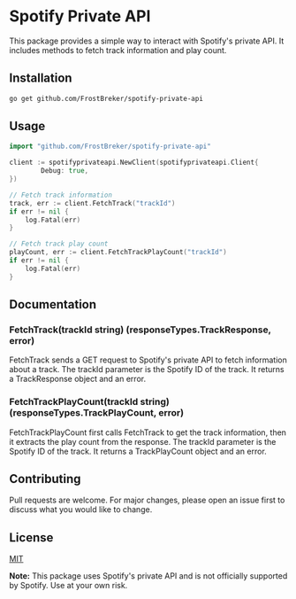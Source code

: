 # Spotify Private API

This package provides a simple way to interact with Spotify's private API. It includes methods to fetch track information and play count.

## Installation

```bash
go get github.com/FrostBreker/spotify-private-api
```

## Usage

```go
import "github.com/FrostBreker/spotify-private-api"

client := spotifyprivateapi.NewClient(spotifyprivateapi.Client{
		Debug: true,
})

// Fetch track information
track, err := client.FetchTrack("trackId")
if err != nil {
    log.Fatal(err)
}

// Fetch track play count
playCount, err := client.FetchTrackPlayCount("trackId")
if err != nil {
    log.Fatal(err)
}
```

## Documentation

### FetchTrack(trackId string) (responseTypes.TrackResponse, error)

FetchTrack sends a GET request to Spotify's private API to fetch information about a track. The trackId parameter is the Spotify ID of the track. It returns a TrackResponse object and an error.

### FetchTrackPlayCount(trackId string) (responseTypes.TrackPlayCount, error)

FetchTrackPlayCount first calls FetchTrack to get the track information, then it extracts the play count from the response. The trackId parameter is the Spotify ID of the track. It returns a TrackPlayCount object and an error.

## Contributing

Pull requests are welcome. For major changes, please open an issue first to discuss what you would like to change.

## License

[MIT](https://choosealicense.com/licenses/mit/)

**Note:** This package uses Spotify's private API and is not officially supported by Spotify. Use at your own risk.
